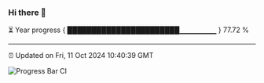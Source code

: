### Hi there 👋

⏳ Year progress { ███████████████████████▁▁▁▁▁▁▁ } 77.72 %

---

⏰ Updated on Fri, 11 Oct 2024 10:40:39 GMT

![Progress Bar CI](https://github.com/IshwaranRudhara/GIT-ACTION/workflows/Progress%20Bar%20CI/badge.svg)
